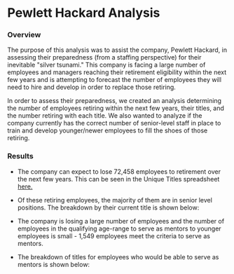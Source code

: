 # Pewlett Hackard Analysis
### Overview
The purpose of this analysis was to assist the company, Pewlett Hackard, in assessing their preparedness (from a staffing perspective) for their inevitable "silver tsunami." This company is facing a large number of employees and managers reaching their retirement eligibility within the next few years and is attempting to forecast the number of employees they will need to hire and develop in order to replace those retiring.

In order to assess their preparedness, we created an analysis determining the number of employees retiring within the next few years, their titles, and the number retiring with each title. We also wanted to analyze if the company currently has the correct number of senior-level staff in place to train and develop younger/newer employees to fill the shoes of those retiring.

### Results
* The company can expect to lose 72,458 employees to retirement over the next few years. This can be seen in the Unique Titles spreadsheet [here.](Pewlett_Hackard_Analysis_Challenge/Data/unique_titles.csv)
* Of these retiring employees, the majority of them are in senior level positions. The breakdown by their current title is shown below:

* The company is losing a large number of employees and the number of employees in the qualifying age-range to serve as mentors to younger employees is small - 1,549 employees meet the criteria to serve as mentors.
* The breakdown of titles for employees who would be able to serve as mentors is shown below:
